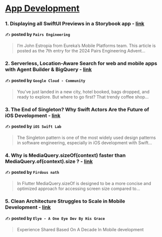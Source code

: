 
<h1><a href=https://medium.com/tag/mobile-app-development/recommended target="_blank" rel="noopener noreferrer">App Development</a></h1>
<h3>1. Displaying all SwiftUI Previews in a Storybook app - <a href="https://medium.com/eureka-engineering/displaying-all-swiftui-previews-in-a-storybook-app-1dd8e925d777" target="_blank" rel="noopener noreferrer">link</a></h3>

✍️ **posted by `Pairs Engineering`**

<blockquote>I’m John Estropia from Eureka’s Mobile Platforms team. This article is posted as the 7th entry for the 2024 Pairs Engineering Advent…</blockquote>

<h3>2. Serverless, Location-Aware Search for web and mobile apps with Agent Builder & BigQuery - <a href="https://medium.com/google-cloud/serverless-location-aware-search-for-web-and-mobile-apps-with-agent-builder-bigquery-89f2fef1ab20" target="_blank" rel="noopener noreferrer">link</a></h3>

✍️ **posted by `Google Cloud - Community`**

<blockquote>You’ve just landed in a new city, hotel booked, bags dropped, and ready to explore. But where to go first? That trendy coffee shop…</blockquote>

<h3>3. The End of Singleton? Why Swift Actors Are the Future of iOS Development - <a href="https://medium.com/ios-swift-lab/the-end-of-singleton-why-swift-6-actors-are-the-future-of-ios-development-bbbe8501ee8f" target="_blank" rel="noopener noreferrer">link</a></h3>

✍️ **posted by `iOS Swift Lab`**

<blockquote>The Singleton pattern is one of the most widely used design patterns in software engineering, especially in iOS development with Swift…</blockquote>

<h3>4. Why is MediaQuery.sizeOf(context) faster than MediaQuery.of(context).size ? - <a href="https://medium.com/@firunath/why-is-mediaquery-sizeof-context-faster-than-mediaquery-of-context-size-e0f0fe6444f6" target="_blank" rel="noopener noreferrer">link</a></h3>

✍️ **posted by `Firdous nath`**

<blockquote>In Flutter MediaQuery.sizeOf is designed to be a more concise and optimized approach for accessing screen size compared to…</blockquote>

<h3>5. Clean Architecture Struggles to Scale in Mobile Development - <a href="https://medium.com/@elye-project/clean-architecture-struggles-to-scale-in-mobile-development-85971471ac7a" target="_blank" rel="noopener noreferrer">link</a></h3>

✍️ **posted by `Elye - A One Eye Dev By His Grace`**

<blockquote>Experience Shared Based On A Decade In Mobile development</blockquote>

